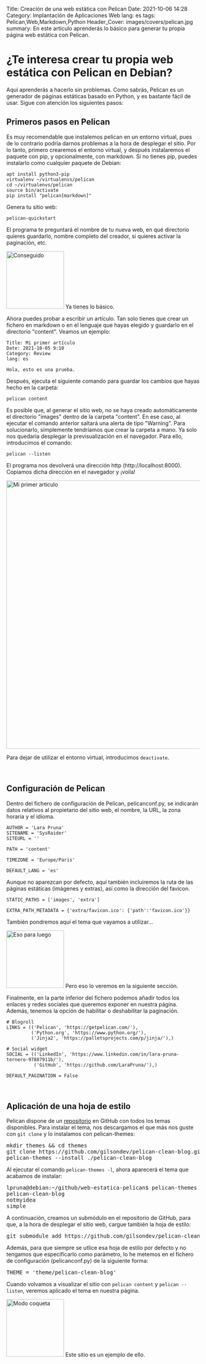 Title: Creación de una web estática con Pelican
Date: 2021-10-06 14:28
Category: Implantación de Aplicaciones Web
lang: es
tags: Pelican,Web,Markdown,Python
Header_Cover: images/covers/pelican.jpg
summary: En este artículo aprenderás lo básico para generar tu propia página web estática con Pelican.

# ¿Te interesa crear tu propia web estática con Pelican en Debian?

Aquí aprenderás a hacerlo sin problemas. Como sabrás, Pelican es un generador de páginas estáticas basado en Python, y es bastante fácil de usar. Sigue con atención los siguientes pasos:

## Primeros pasos en Pelican

Es muy recomendable que instalemos pelican en un entorno virtual, pues de lo contrario podría darnos problemas a la hora de desplegar el sitio. Por lo tanto, primero crearemos el entorno virtual, y después instalaremos el paquete con pip, y opcionalmente, con markdown. Si no tienes pip, puedes instalarlo como cualquier paquete de Debian:
```
apt install python3-pip
virtualenv ~/virtualenvs/pelican
cd ~/virtualenvs/pelican
source bin/activate
pip install "pelican[markdown]"
```

Genera tu sitio web:
```
pelican-quickstart
```

El programa te preguntará el nombre de tu nueva web, en qué directorio quieres guardarlo, nombre completo del creador, si quieres activar la paginación, etc.

<img src="{static}/images/yes.png" alt="Conseguido" width="150"/>
Ya tienes lo básico.

Ahora puedes probar a escribir un artículo. Tan solo tienes que crear un fichero en markdown o en el lenguaje que hayas elegido y guardarlo en el directorio "content". Veamos un ejemplo:
```
Title: Mi primer artículo
Date: 2021-10-05 9:10
Category: Review
lang: es

Hola, esto es una prueba.
```

Después, ejecuta el siguiente comando para guardar los cambios que hayas hecho en la carpeta:
```
pelican content
```

Es posible que, al generar el sitio web, no se haya creado automáticamente el directorio "images" dentro de la carpeta "content". En ese caso, al ejecutar el comando anterior saltará una alerta de tipo "Warning". Para solucionarlo, simplemente tendríamos que crear la carpeta a mano. Ya solo nos quedaría desplegar la previsualización en el navegador. Para ello, introducimos el comando:
```
pelican --listen
```

El programa nos devolverá una dirección http (http://localhost:8000). Copiamos dicha dirección en el navegador y ¡voila!

<img src="{static}/images/primer_articulo.png" alt="Mi primer articulo" width="700" align="middle"/>

Para dejar de utilizar el entorno virtual, introducimos `deactivate`.

<br>

## Configuración de Pelican

Dentro del fichero de configuración de Pelican, pelicanconf.py, se indicarán datos relativos al propietario del sitio web, el nombre, la URL, la zona horaria y el idioma.
```
AUTHOR = 'Lara Pruna'
SITENAME = 'SysRaider'
SITEURL = ''

PATH = 'content'

TIMEZONE = 'Europe/Paris'

DEFAULT_LANG = 'es'
```

Aunque no aparezcan por defecto, aquí también incluiremos la ruta de las páginas estáticas (imágenes y extras), así como la dirección del favicon.
```
STATIC_PATHS = ['images', 'extra']

EXTRA_PATH_METADATA = {'extra/favicon.ico': {'path':'favicon.ico'}}
```

También pondremos aquí el tema que vayamos a utilizar...

<img src="{static}/images/silencio.png" alt="Eso para luego" width="150"/> Pero eso lo veremos en la siguiente sección.

Finalmente, en la parte inferior del fichero podemos añadir todos los enlaces y redes sociales que queremos exponer en nuestra página. Además, tenemos la opción de habilitar o deshabilitar la paginación.
```
# Blogroll
LINKS = (('Pelican', 'https://getpelican.com/'),
         ('Python.org', 'https://www.python.org/'),
         ('Jinja2', 'https://palletsprojects.com/p/jinja/'),)

# Social widget
SOCIAL = (('LinkedIn', 'https://www.linkedin.com/in/lara-pruna-ternero-97887911b/'),
          ('GitHub', 'https://github.com/LaraPruna/'),)

DEFAULT_PAGINATION = False
```
<br>

## Aplicación de una hoja de estilo

Pelican dispone de un [repositorio](https://github.com/getpelican/pelican-themes) en GitHub con todos los temas disponibles. Para instalar el tema, nos descargamos el que más nos guste con `git clone` y lo instalamos con pelican-themes:
<pre>
mkdir themes && cd themes
git clone https://github.com/gilsondev/pelican-clean-blog.git
pelican-themes --install ./pelican-clean-blog
</pre>

Al ejecutar el comando `pelican-themes -l`, ahora aparecerá el tema que acabamos de instalar:
<pre>
lpruna@debian:~/github/web-estatica-pelican$ pelican-themes -l
pelican-clean-blog
notmyidea
simple
</pre>

A continuación, creamos un submódulo en el repositorio de GitHub, para que, a la hora de desplegar el sitio web, cargue también la hoja de estilo:
<pre>
git submodule add https://github.com/gilsondev/pelican-clean-blog.git theme/pelican-clean-blog
</pre>

Además, para que siempre se utlice esa hoja de estilo por defecto y no tengamos que especificarlo como parámetro, lo he metemos en el fichero de configuración (pelicanconf.py) de la siguiente forma:
<pre>
THEME = 'theme/pelican-clean-blog'
</pre>

Cuando volvamos a visualizar el sitio con `pelican content` y `pelican --listen`, veremos aplicado el tema en nuestra página.

<img src="{static}/images/coqueta.png" alt="Modo coqueta" width="150"/> Este sitio es un ejemplo de ello.


